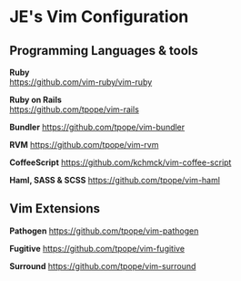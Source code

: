 # JE's Vim Configuration

## Programming Languages & tools

**Ruby**<br/>
https://github.com/vim-ruby/vim-ruby

**Ruby on Rails**<br/>
<https://github.com/tpope/vim-rails>

**Bundler**
<https://github.com/tpope/vim-bundler>

**RVM**
<https://github.com/tpope/vim-rvm>

**CoffeeScript**
<https://github.com/kchmck/vim-coffee-script>

**Haml, SASS & SCSS**
<https://github.com/tpope/vim-haml>

## Vim Extensions

**Pathogen**
<https://github.com/tpope/vim-pathogen>

**Fugitive**
<https://github.com/tpope/vim-fugitive>

**Surround**
<https://github.com/tpope/vim-surround>
